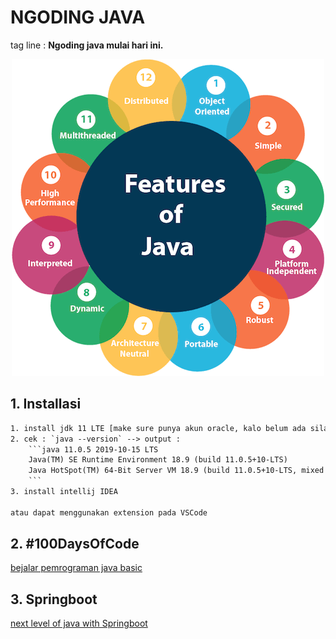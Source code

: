 # NGODING JAVA 
tag line : **Ngoding java mulai hari ini.**

<p align="center">
<img src="./img/java-features.png">
</p>

## 1. Installasi
```txt
1. install jdk 11 LTE [make sure punya akun oracle, kalo belum ada silahkan buat]
2. cek : `java --version` --> output : 
    ```java 11.0.5 2019-10-15 LTS
    Java(TM) SE Runtime Environment 18.9 (build 11.0.5+10-LTS)
    Java HotSpot(TM) 64-Bit Server VM 18.9 (build 11.0.5+10-LTS, mixed mode)
    ```
3. install intellij IDEA

atau dapat menggunakan extension pada VSCode
```

## 2. #100DaysOfCode
[bejalar pemrograman java basic](java-data-structure/readme.md)

## 3. Springboot
[next level of java with Springboot](java-springboot/readme.md)



